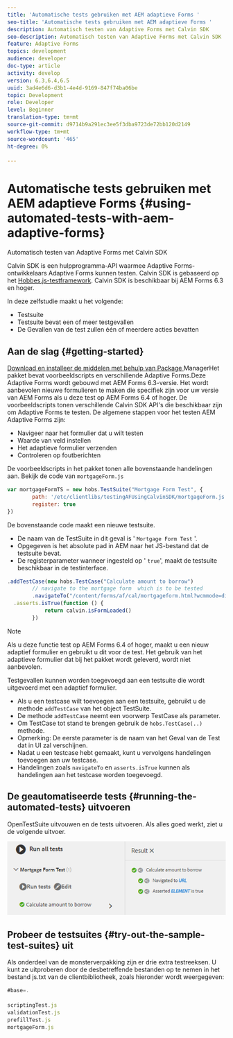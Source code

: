 ```yaml
---
title: 'Automatische tests gebruiken met AEM adaptieve Forms '
seo-title: 'Automatische tests gebruiken met AEM adaptieve Forms '
description: Automatisch testen van Adaptive Forms met Calvin SDK
seo-description: Automatisch testen van Adaptive Forms met Calvin SDK
feature: Adaptive Forms
topics: development
audience: developer
doc-type: article
activity: develop
version: 6.3,6.4,6.5
uuid: 3ad4e6d6-d3b1-4e4d-9169-847f74ba06be
topic: Development
role: Developer
level: Beginner
translation-type: tm+mt
source-git-commit: d9714b9a291ec3ee5f3dba9723de72bb120d2149
workflow-type: tm+mt
source-wordcount: '465'
ht-degree: 0%

---
```



# Automatische tests gebruiken met AEM adaptieve Forms {#using-automated-tests-with-aem-adaptive-forms}

Automatisch testen van Adaptive Forms met Calvin SDK

Calvin SDK is een hulpprogramma-API waarmee Adaptive Forms-ontwikkelaars Adaptive Forms kunnen testen. Calvin SDK is gebaseerd op het [Hobbes.js-testframework](https://docs.adobe.com/docs/en/aem/6-3/develop/ref/test-api/index.html). Calvin SDK is beschikbaar bij AEM Forms 6.3 en hoger.

In deze zelfstudie maakt u het volgende:

* Testsuite
* Testsuite bevat een of meer testgevallen
* De Gevallen van de test zullen één of meerdere acties bevatten

## Aan de slag {#getting-started}

[Download en installeer de middelen met behulp van Package ](assets/testingadaptiveformsusingcalvinsdk1.zip)ManagerHet pakket bevat voorbeeldscripts en verschillende Adaptive Forms.Deze Adaptive Forms wordt gebouwd met AEM Forms 6.3-versie. Het wordt aanbevolen nieuwe formulieren te maken die specifiek zijn voor uw versie van AEM Forms als u deze test op AEM Forms 6.4 of hoger. De voorbeeldscripts tonen verschillende Calvin SDK API&#39;s die beschikbaar zijn om Adaptive Forms te testen. De algemene stappen voor het testen AEM Adaptive Forms zijn:

* Navigeer naar het formulier dat u wilt testen
* Waarde van veld instellen
* Het adaptieve formulier verzenden
* Controleren op foutberichten

De voorbeeldscripts in het pakket tonen alle bovenstaande handelingen aan.
Bekijk de code van `mortgageForm.js`

```javascript
var mortgageFormTS = new hobs.TestSuite("Mortgage Form Test", {
        path: '/etc/clientlibs/testingAFUsingCalvinSDK/mortgageForm.js',
        register: true
})
```

De bovenstaande code maakt een nieuwe testsuite.

* De naam van de TestSuite in dit geval is &#39; `Mortgage Form Test` &#39;.
* Opgegeven is het absolute pad in AEM naar het JS-bestand dat de testsuite bevat.
* De registerparameter wanneer ingesteld op &#39; `true`&#39;, maakt de testsuite beschikbaar in de testinterface.

```javascript
.addTestCase(new hobs.TestCase("Calculate amount to borrow")
        // navigate to the mortgage form  which is to be tested
        .navigateTo("/content/forms/af/cal/mortgageform.html?wcmmode=disabled")
  .asserts.isTrue(function () {
            return calvin.isFormLoaded()
        })
```

>[!NOTE]
>
>Als u deze functie test op AEM Forms 6.4 of hoger, maakt u een nieuw adaptief formulier en gebruikt u dit voor de test. Het gebruik van het adaptieve formulier dat bij het pakket wordt geleverd, wordt niet aanbevolen.

Testgevallen kunnen worden toegevoegd aan een testsuite die wordt uitgevoerd met een adaptief formulier.

* Als u een testcase wilt toevoegen aan een testsuite, gebruikt u de methode `addTestCase` van het object TestSuite.
* De methode `addTestCase` neemt een voorwerp TestCase als parameter.
* Om TestCase tot stand te brengen gebruik de `hobs.TestCase(..)` methode.
* Opmerking: De eerste parameter is de naam van het Geval van de Test dat in UI zal verschijnen.
* Nadat u een testcase hebt gemaakt, kunt u vervolgens handelingen toevoegen aan uw testcase.
* Handelingen zoals `navigateTo` en `asserts.isTrue` kunnen als handelingen aan het testcase worden toegevoegd.

## De geautomatiseerde tests {#running-the-automated-tests} uitvoeren

[](http://localhost:4502/libs/granite/testing/hobbes.html)OpenTestSuite uitvouwen en de tests uitvoeren. Als alles goed werkt, ziet u de volgende uitvoer.

![calvinsdk](assets/calvinimage.png)

## Probeer de testsuites {#try-out-the-sample-test-suites} uit

Als onderdeel van de monsterverpakking zijn er drie extra testreeksen. U kunt ze uitproberen door de desbetreffende bestanden op te nemen in het bestand js.txt van de clientbibliotheek, zoals hieronder wordt weergegeven:

```javascript
#base=.

scriptingTest.js
validationTest.js
prefillTest.js
mortgageForm.js
```
